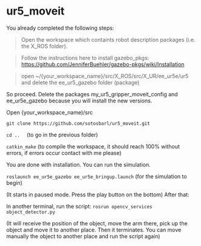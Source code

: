 # ur5_moveit
You already completed the following steps:

> Open the workspace which containts robot description packages (i.e. the X_ROS folder). 

> Follow the instructions here to install gazebo_pkgs: https://github.com/JenniferBuehler/gazebo-pkgs/wiki/Installation 

> open ~/{your_workspace_name}/src/X_ROS/src/X_UR/ee_ur5e/ur5 and delete the ee_ur5_gazebo folder (package) 


So proceed. Delete the packages  my_ur5_gripper_moveit_config and ee_ur5e_gazebo because you will install the new versions.

Open {your_workspace_name)/src

```git clone https://github.com/sotosbarl/ur5_moveit.git```

```cd ..  ``` (to go in the previous folder)

```catkin_make``` (to compile the workspace, it should reach 100% without errors, if errors occur contact with me please)

You are done with installation. You can run the simulation.

```roslaunch ee_ur5e_gazebo ee_ur5e_bringup.launch``` (for the simulation to begin)

(It starts in paused mode. Press the play button on the bottom) After that:

In another terminal,  run the script: ```rosrun opencv_services object_detector.py```

(It will receive the position of the object, move the arm there, pick up the object and move it to another place. Then it terminates. You can 
move manually the object to another place and run the script again)




